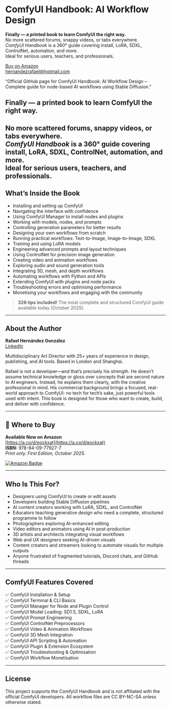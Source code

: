 # ComfyUI Handbook: AI Workflow Design

**Finally — a printed book to learn ComfyUI the right way.**  
No more scattered forums, snappy videos, or tabs everywhere.  
*ComfyUI Handbook* is a 360° guide covering install, LoRA, SDXL, ControlNet, automation, and more.  
Ideal for serious users, teachers, and professionals.

[Buy on Amazon](https://a.co/d/eockxat)  
hernandezrafael@hotmail.com  


“Official GitHub page for ComfyUI Handbook: AI Workflow Design – Complete guide for node-based AI workflows using Stable Diffusion.”

## Finally — a printed book to learn ComfyUI the right way.

No more scattered forums, snappy videos, or tabs everywhere.  
*ComfyUI Handbook* is a 360° guide covering install, LoRA, SDXL, ControlNet, automation, and more.  
Ideal for serious users, teachers, and professionals.
---

## What’s Inside the Book

- Installing and setting up ComfyUI  
- Navigating the interface with confidence  
- Using ComfyUI Manager to install nodes and plugins  
- Working with models, nodes, and prompts  
- Controlling generation parameters for better results  
- Designing your own workflows from scratch  
- Running practical workflows: Text-to-Image, Image-to-Image, SDXL  
- Training and using LoRA models  
- Engineering advanced prompts and layout techniques  
- Using ControlNet for precision image generation  
- Creating video and animation workflows  
- Exploring audio and sound generation tools  
- Integrating 3D, mesh, and depth workflows  
- Automating workflows with Python and APIs  
- Extending ComfyUI with plugins and node packs  
- Troubleshooting errors and optimising performance  
- Monetising your workflows and engaging with the community

> **326 tips included!** The most complete and structured ComfyUI guide available today (October 2025).

---
## About the Author

**Rafael Hernández González**  
[LinkedIn](https://www.linkedin.com/in/rhernandez2)

Multidisciplinary Art Director with 25+ years of experience in design, publishing, and AI tools. Based in London and Shanghai.

Rafael is not a developer—and that’s precisely his strength. He doesn’t assume technical knowledge or gloss over concepts that are second nature to AI engineers. Instead, he explains them clearly, with the creative professional in mind. His commercial background brings a focused, real-world approach to ComfyUI: no tech for tech’s sake, just powerful tools used with intent. This book is designed for those who want to create, build, and deliver with confidence.

---

## 🛒 Where to Buy

**Available Now on Amazon**  
[https://a.co/d/eockxat](https://a.co/d/eockxat)  
**ISBN:** 978-84-09-77927-7  
*Print only. First Edition, October 2025.*

[![Amazon Badge](https://img.shields.io/badge/Buy%20on-Amazon-orange?style=for-the-badge)](https://a.co/d/eockxat)


---

## Who Is This For?

- Designers using ComfyUI to create or edit assets  
- Developers building Stable Diffusion pipelines  
- AI content creators working with LoRA, SDXL, and ControlNet  
- Educators teaching generative design who need a complete, structured programme to follow
- Photographers exploring AI-enhanced editing  
- Video editors and animators using AI in post-production  
- 3D artists and architects integrating visual workflows  
- Web and UX designers seeking AI-driven visuals  
- Content creators and streamers looking to automate visuals for multiple outputs 
- Anyone frustrated of fragmented tutorials, Discord chats, and GitHub threads

---

## ComfyUI Features Covered

✅ ComfyUI Installation & Setup  
✅ ComfyUI Terminal & CLI Basics  
✅ ComfyUI Manager for Node and Plugin Control  
✅ ComfyUI Model Loading: SD1.5, SDXL, LoRA  
✅ ComfyUI Prompt Engineering  
✅ ComfyUI ControlNet Preprocessors  
✅ ComfyUI Video & Animation Workflows  
✅ ComfyUI 3D Mesh Integration  
✅ ComfyUI API Scripting & Automation  
✅ ComfyUI Plugin & Extension Ecosystem  
✅ ComfyUI Troubleshooting & Optimisation  
✅ ComfyUI Workflow Monetisation



---

## License

This project supports the ComfyUI Handbook and is not affiliated with the official ComfyUI developers. All workflow files are CC BY-NC-SA unless otherwise stated.

